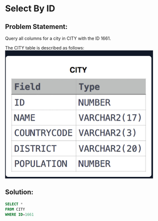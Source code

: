 # Select By ID

## Problem Statement:
Query all columns for a city in CITY with the ID 1661.

The CITY table is described as follows:
![](./Images/City.png)

## Solution:
```SQL
SELECT *
FROM CITY
WHERE ID=1661
```